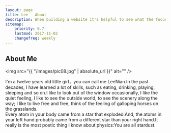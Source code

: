 ```yaml
---
layout: page
title: Lee - About
description: When building a website it's helpful to see what the focus of your site is. This page is an example of how to show a website's focus.
sitemap:
    priority: 0.7
    lastmod: 2017-11-02
    changefreq: weekly
---
```

## About Me

<span class="image left"><img src="{{ "/images/pic08.jpg" | absolute_url }}" alt="" /></span>

  I'm a twelve years old little girl，you can call me LeeNian.In the past decades, I have learned a lot of skills, such as eating, drinking, playing, sleeping and so on.I like to look out of the window occasionally, I like the quiet feeling, I like to see the outside world, to see the scenery along the way; I like to live free and free, think of the feeling of galloping horses on the grasslands.<br/>
  Every atom in your body came from a star that exploded.And, the atoms in your left hand probably came from a different star than your right hand.It really is the most poetic thing I know about physics:You are all stardust.

